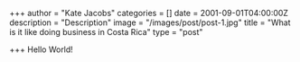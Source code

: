 +++
author = "Kate Jacobs"
categories = []
date = 2001-09-01T04:00:00Z
description = "Description"
image = "/images/post/post-1.jpg"
title = "What is it like doing business in Costa Rica"
type = "post"

+++
Hello World!